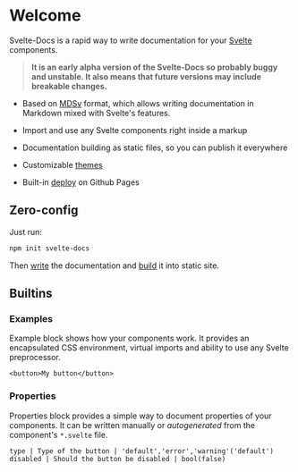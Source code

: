 # Welcome

Svelte-Docs is a rapid way to write documentation for your [Svelte](https://svelte.dev) components.

> **<div>It is an early alpha version of the Svelte-Docs so probably buggy and unstable. It also means that future versions may include breakable changes.</div>**

* Based on [MDSv](writing/mdsv) format, which allows writing documentation in Markdown mixed with Svelte's features.

* Import and use any Svelte components right inside a markup

* Documentation building as static files, so you can publish it everywhere

* Customizable [themes](theming)

* Built-in [deploy](publishing/ghpages) on Github Pages

## Zero-config

Just run:

```bash
npm init svelte-docs
```

Then [write](writing/mdsv) the documentation and [build](start) it into static site.




## Builtins

### Examples

Example block shows how your components work. It provides an encapsulated CSS environment, virtual imports and ability to use any Svelte preprocessor.

```example
<button>My button</button>
```

### Properties

Properties block provides a simple way to document properties of your components. It can be written manually or *autogenerated*  from the component's `*.svelte` file.

```properties
type | Type of the button | 'default','error','warning'('default')
disabled | Should the button be disabled | bool(false)
```

<style>
    div{
        color: var(--primary);
    }
</style>
